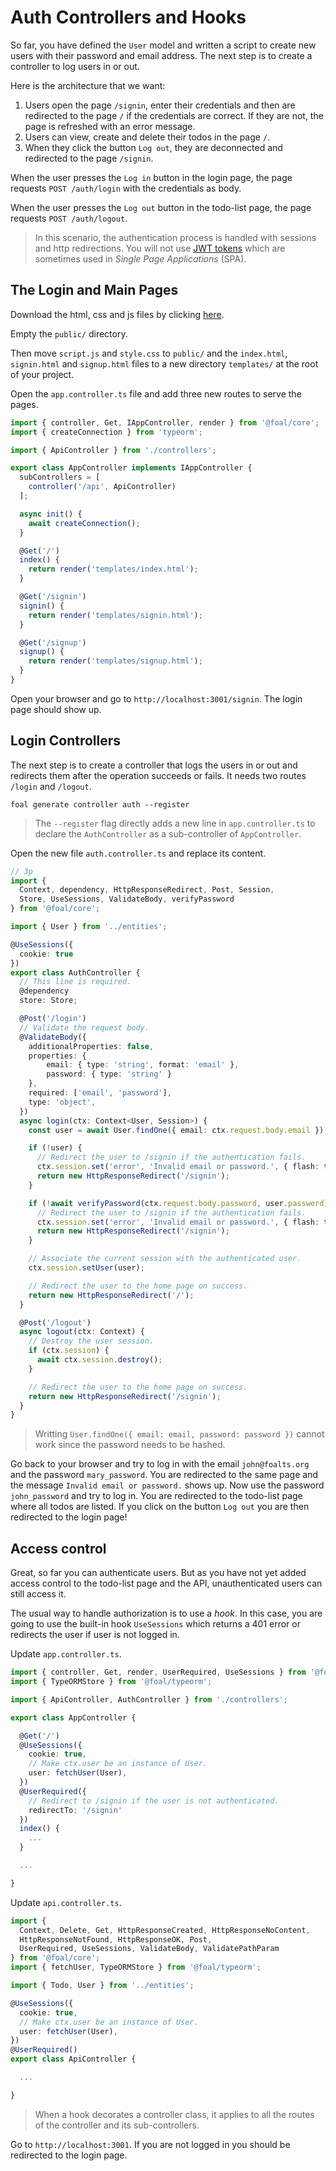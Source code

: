# Auth Controllers and Hooks

So far, you have defined the `User` model and written a script to create new users with their password and email address. The next step is to create a controller to log users in or out.

Here is the architecture that we want:

1. Users open the page `/signin`, enter their credentials and then are redirected to the page `/` if the credentials are correct. If they are not, the page is refreshed with an error message.
1. Users can view, create and delete their todos in the page `/`.
1. When they click the button `Log out`, they are deconnected and redirected to the page `/signin`.

When the user presses the `Log in` button in the login page, the page requests `POST /auth/login` with the credentials as body.

When the user presses the `Log out` button in the todo-list page, the page requests `POST /auth/logout`.

> In this scenario, the authentication process is handled with sessions and http redirections. You will not use [JWT tokens](https://en.wikipedia.org/wiki/JSON_Web_Token#Use) which are sometimes used in *Single Page Applications* (SPA).

## The Login and Main Pages

Download the html, css and js files by clicking [here](https://foalts.org/multi-user-todo-list-v1.zip).

Empty the `public/` directory.

Then move `script.js` and `style.css` to `public/` and the `index.html`, `signin.html` and `signup.html` files to a new directory `templates/` at the root of your project.

Open the `app.controller.ts` file and add three new routes to serve the pages.

```typescript
import { controller, Get, IAppController, render } from '@foal/core';
import { createConnection } from 'typeorm';

import { ApiController } from './controllers';

export class AppController implements IAppController {
  subControllers = [
    controller('/api', ApiController)
  ];

  async init() {
    await createConnection();
  }

  @Get('/')
  index() {
    return render('templates/index.html');
  }

  @Get('/signin')
  signin() {
    return render('templates/signin.html');
  }

  @Get('/signup')
  signup() {
    return render('templates/signup.html');
  }
}

```

Open your browser and go to `http://localhost:3001/signin`. The login page should show up.

## Login Controllers

The next step is to create a controller that logs the users in or out and redirects them after the operation succeeds or fails. It needs two routes `/login` and `/logout`.

```
foal generate controller auth --register
```

> The `--register` flag directly adds a new line in `app.controller.ts` to declare the `AuthController` as a sub-controller of `AppController`.

Open the new file `auth.controller.ts` and replace its content.

```typescript
// 3p
import {
  Context, dependency, HttpResponseRedirect, Post, Session,
  Store, UseSessions, ValidateBody, verifyPassword
} from '@foal/core';

import { User } from '../entities';

@UseSessions({
  cookie: true
})
export class AuthController {
  // This line is required.
  @dependency
  store: Store;

  @Post('/login')
  // Validate the request body.
  @ValidateBody({
    additionalProperties: false,
    properties: {
        email: { type: 'string', format: 'email' },
        password: { type: 'string' }
    },
    required: ['email', 'password'],
    type: 'object',
  })
  async login(ctx: Context<User, Session>) {
    const user = await User.findOne({ email: ctx.request.body.email });

    if (!user) {
      // Redirect the user to /signin if the authentication fails.
      ctx.session.set('error', 'Invalid email or password.', { flash: true });
      return new HttpResponseRedirect('/signin');
    }

    if (!await verifyPassword(ctx.request.body.password, user.password)) {
      // Redirect the user to /signin if the authentication fails.
      ctx.session.set('error', 'Invalid email or password.', { flash: true });
      return new HttpResponseRedirect('/signin');
    }

    // Associate the current session with the authenticated user.
    ctx.session.setUser(user);

    // Redirect the user to the home page on success.
    return new HttpResponseRedirect('/');
  }

  @Post('/logout')
  async logout(ctx: Context) {
    // Destroy the user session.
    if (ctx.session) {
      await ctx.session.destroy();
    }

    // Redirect the user to the home page on success.
    return new HttpResponseRedirect('/signin');
  }
}

```

> Writting `User.findOne({ email: email, password: password })` cannot work since the password needs to be hashed.

Go back to your browser and try to log in with the email `john@foalts.org` and the password `mary_password`. You are redirected to the same page and the message `Invalid email or password.` shows up. Now use the password `john_password` and try to log in. You are redirected to the todo-list page where all todos are listed. If you click on the button `Log out` you are then redirected to the login page!

## Access control

Great, so far you can authenticate users. But as you have not yet added access control to the todo-list page and the API, unauthenticated users can still access it.

The usual way to handle authorization is to use a *hook*. In this case, you are going to use the built-in hook `UseSessions` which returns a 401 error or redirects the user if user is not logged in. 

Update `app.controller.ts`.

```typescript
import { controller, Get, render, UserRequired, UseSessions } from '@foal/core';
import { TypeORMStore } from '@foal/typeorm';

import { ApiController, AuthController } from './controllers';

export class AppController {

  @Get('/')
  @UseSessions({
    cookie: true,
    // Make ctx.user be an instance of User.
    user: fetchUser(User),
  })
  @UserRequired({
    // Redirect to /signin if the user is not authenticated.
    redirectTo: '/signin'
  })
  index() {
    ...
  }

  ...

}
```

Update `api.controller.ts`.

```typescript
import {
  Context, Delete, Get, HttpResponseCreated, HttpResponseNoContent,
  HttpResponseNotFound, HttpResponseOK, Post,
  UserRequired, UseSessions, ValidateBody, ValidatePathParam
} from '@foal/core';
import { fetchUser, TypeORMStore } from '@foal/typeorm';

import { Todo, User } from '../entities';

@UseSessions({
  cookie: true,
  // Make ctx.user be an instance of User.
  user: fetchUser(User),
})
@UserRequired()
export class ApiController {

  ...

}
```

> When a hook decorates a controller class, it applies to all the routes of the controller and its sub-controllers.

Go to `http://localhost:3001`. If you are not logged in you should be redirected to the login page.
